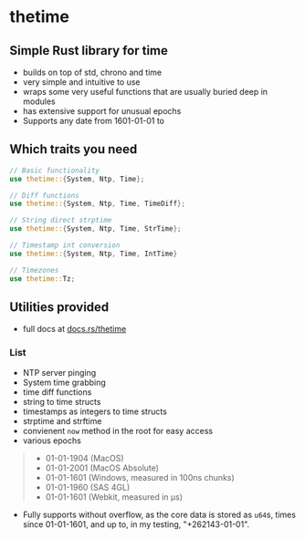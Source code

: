 # thetime
## Simple Rust library for time
- builds on top of std, chrono and time
- very simple and intuitive to use
- wraps some very useful functions that are usually buried deep in modules
- has extensive support for unusual epochs
- Supports any date from 1601-01-01 to 
## Which traits you need
```rust
// Basic functionality
use thetime::{System, Ntp, Time};

// Diff functions
use thetime::{System, Ntp, Time, TimeDiff};

// String direct strptime
use thetime::{System, Ntp, Time, StrTime};

// Timestamp int conversion
use thetime::{System, Ntp, Time, IntTime}

// Timezones
use thetime::Tz;
```
## Utilities provided
- full docs at [docs.rs/thetime](https://docs.rs/thetime)
### List
- NTP server pinging
- System time grabbing
- time diff functions
- string to time structs
- timestamps as integers to time structs
- strptime and strftime
- convienent `now` method in the root for easy access
- various epochs
> - 01-01-1904 (MacOS)
> - 01-01-2001 (MacOS Absolute)
> - 01-01-1601 (Windows, measured in 100ns chunks)
> - 01-01-1960 (SAS 4GL)
> - 01-01-1601 (Webkit, measured in μs)
- Fully supports without overflow, as the core data is stored as `u64`s, times since 01-01-1601, and up to, in my testing, "+262143-01-01".